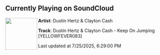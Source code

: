 ## Currently Playing on SoundCloud

[<img align="left" width="100" src="https://i1.sndcdn.com/artworks-4w6SWDLl60oGu2pw-XlkuGw-t500x500.jpg">](https://soundcloud.com/deejaypatb/dustin-hertz-clayton-cash-keep-on-jumping-yellowfever083)

**Artist**: Dustin Hertz & Clayton Cash 

**Track**: Dustin Hertz & Clayton Cash - Keep On Jumping [YELLOWFEVER083]

Last updated at 7/25/2025, 6:29:00 PM
